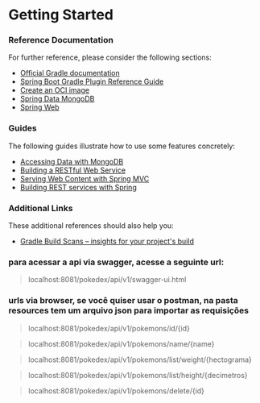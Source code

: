 # Getting Started

### Reference Documentation
For further reference, please consider the following sections:

* [Official Gradle documentation](https://docs.gradle.org)
* [Spring Boot Gradle Plugin Reference Guide](https://docs.spring.io/spring-boot/docs/3.0.0/gradle-plugin/reference/html/)
* [Create an OCI image](https://docs.spring.io/spring-boot/docs/3.0.0/gradle-plugin/reference/html/#build-image)
* [Spring Data MongoDB](https://docs.spring.io/spring-boot/docs/3.0.0/reference/htmlsingle/#data.nosql.mongodb)
* [Spring Web](https://docs.spring.io/spring-boot/docs/3.0.0/reference/htmlsingle/#web)

### Guides
The following guides illustrate how to use some features concretely:

* [Accessing Data with MongoDB](https://spring.io/guides/gs/accessing-data-mongodb/)
* [Building a RESTful Web Service](https://spring.io/guides/gs/rest-service/)
* [Serving Web Content with Spring MVC](https://spring.io/guides/gs/serving-web-content/)
* [Building REST services with Spring](https://spring.io/guides/tutorials/rest/)

### Additional Links
These additional references should also help you:

* [Gradle Build Scans – insights for your project's build](https://scans.gradle.com#gradle)


### para acessar a api via swagger, acesse a seguinte url:
>localhost:8081/pokedex/api/v1/swagger-ui.html

### urls via browser, se você quiser usar o postman, na pasta resources tem um arquivo json para importar as requisições
> localhost:8081/pokedex/api/v1/pokemons/id/{id}

> localhost:8081/pokedex/api/v1/pokemons/name/{name}

> localhost:8081/pokedex/api/v1/pokemons/list/weight/{hectograma}

> localhost:8081/pokedex/api/v1/pokemons/list/height/{decimetros}

> localhost:8081/pokedex/api/v1/pokemons/delete/{id}
